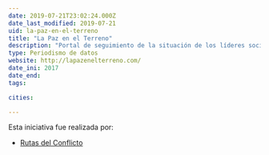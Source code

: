 ```yaml
---
date: 2019-07-21T23:02:24.000Z
date_last_modified: 2019-07-21
uid: la-paz-en-el-terreno
title: "La Paz en el Terreno"
description: "Portal de seguimiento de la situación de los líderes sociales en Colombia."
type: Periodismo de datos
website: http://lapazenelterreno.com/
date_ini: 2017
date_end: 
tags:

cities: 

---
```


Esta iniciativa fue realizada por:

- [Rutas del Conflicto](/i/rutas-del-conflicto.html)
